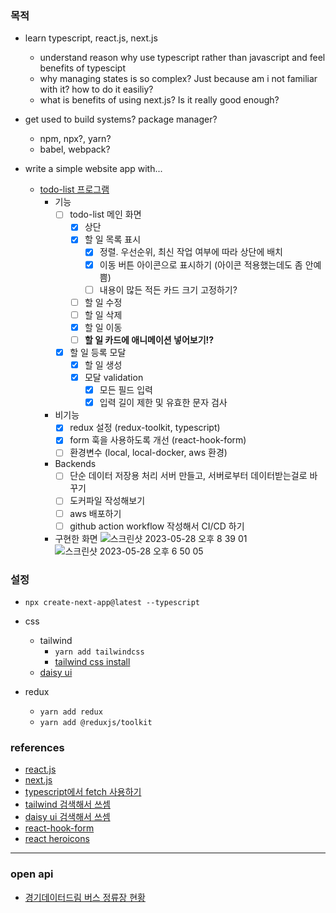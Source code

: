### 목적

- learn typescript, react.js, next.js

  - understand reason why use typescript rather than javascript and feel benefits of typescipt
  - why managing states is so complex? Just because am i not familiar with it? how to do it easiliy?
  - what is benefits of using next.js? Is it really good enough?

- get used to build systems? package manager?

  - npm, npx?, yarn?
  - babel, webpack?

- write a simple website app with...
  - [todo-list 프로그램](https://docs.google.com/presentation/d/163ZmA14C4OGB85QnlXMOo9vO9KFN3YzXYbTYPW7wngs/edit#slide=id.p4)
    - 기능
      - [ ] todo-list 메인 화면
        - [x] 상단
        - [x] 할 일 목록 표시
          - [x] 정렬. 우선순위, 최신 작업 여부에 따라 상단에 배치
          - [x] 이동 버튼 아이콘으로 표시하기 (아이콘 적용했는데도 좀 안예쁨)
          - [ ] 내용이 많든 적든 카드 크기 고정하기?
        - [ ] 할 일 수정
        - [ ] 할 일 삭제
        - [x] 할 일 이동
        - [ ] **할 일 카드에 애니메이션 넣어보기!?**
      - [x] 할 일 등록 모달
        - [x] 할 일 생성
        - [x] 모달 validation
          - [x] 모든 필드 입력
          - [x] 입력 길이 제한 및 유효한 문자 검사
    - 비기능
      - [x] redux 설정 (redux-toolkit, typescript)
      - [x] form 훅을 사용하도록 개선 (react-hook-form)
      - [ ] 환경변수 (local, local-docker, aws 환경)
    - Backends
      - [ ] 단순 데이터 저장용 처리 서버 만들고, 서버로부터 데이터받는걸로 바꾸기
      - [ ] 도커파일 작성해보기
      - [ ] aws 배포하기
      - [ ] github action workflow 작성해서 CI/CD 하기
    - 구현한 화면
      ![스크린샷 2023-05-28 오후 8 39 01](https://github.com/roon-replica/next.js-website/assets/100839953/d089406c-ecf9-492c-8f8f-032c1def1c7e)
      ![스크린샷 2023-05-28 오후 6 50 05](https://github.com/roon-replica/next.js-website/assets/100839953/e3500c9b-3f48-4785-b8e1-9498d4470a09)

### 설정

- `npx create-next-app@latest --typescript`
- css

  - tailwind
    - `yarn add tailwindcss`
    - [tailwind css install](https://tailwindcss.com/docs/installation)
  - [daisy ui](https://daisyui.com/docs/install/)

- redux
  - `yarn add redux`
  - `yarn add @reduxjs/toolkit`

### references

- [react.js](https://react.dev/learn/describing-the-ui)
- [next.js](https://nextjs.org/docs/getting-started)
- [typescript에서 fetch 사용하기](https://www.newline.co/@bespoyasov/how-to-use-fetch-with-typescript--a81ac257)
- [tailwind 검색해서 쓰셈](https://tailwindcss.com/docs/font-size)
- [daisy ui 검색해서 쓰셈](https://daisyui.com/components/radio/)
- [react-hook-form](https://react-hook-form.com/get-started#Quickstart)
- [react heroicons](https://github.com/tailwindlabs/heroicons)

---

### open api

- [경기데이터드림 버스 정류장 현황](https://data.gg.go.kr/portal/data/service/selectServicePage.do?page=3&rows=10&sortColumn=VIEW_CNT&sortDirection=DESC&infId=GDKWAGWYRKJYIRVX110226832213&infSeq=1&order=3&srvCd=A)
